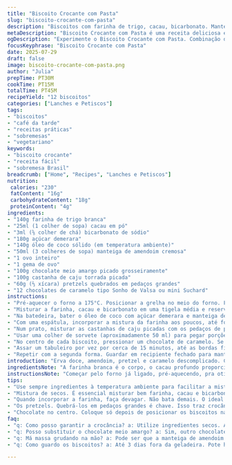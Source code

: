 ```yaml
---
title: "Biscoito Crocante com Pasta"
slug: "biscoito-crocante-com-pasta"
description: "Biscoitos com farinha de trigo, cacau, bicarbonato. Manteiga e manteiga de amendoim trocadas por óleo de coco e manteiga sem sal. Açúcar mascavo melhorado com açúcar demerara. Chocolate ao leite substituído por chocolate meio amargo. Bretzels trocados por pretzels, mais salgados. Amendoins por castanha de caju. Formam 12 biscoitos. Cozinha rápida, sabores intensos, textura crocante e doce junto. Receita vegetariana, sem lactose, sem nozes, massa incorporada com cuidado, forno a 175°C, assa em duas levas, resfriamento fácil."
metaDescription: "Biscoito Crocante com Pasta é uma receita deliciosa e prática que mistura sabores intensos e texturas crocantes. Ideal para café da tarde."
ogDescription: "Experimente o Biscoito Crocante com Pasta. Combinação de sabores, textura incrível. Uma opção perfeita para o seu lanche da tarde."
focusKeyphrase: "Biscoito Crocante com Pasta"
date: 2025-07-29
draft: false
image: biscoito-crocante-com-pasta.png
author: "Julia"
prepTime: PT30M
cookTime: PT15M
totalTime: PT45M
recipeYield: "12 biscoitos"
categories: ["Lanches e Petiscos"]
tags:
- "biscoitos"
- "café da tarde"
- "receitas práticas"
- "sobremesas"
- "vegetariano"
keywords:
- "biscoito crocante"
- "receita fácil"
- "sobremesa Brasil"
breadcrumb: ["Home", "Recipes", "Lanches e Petiscos"]
nutrition: 
 calories: "230"
 fatContent: "16g"
 carbohydrateContent: "18g"
 proteinContent: "4g"
ingredients:
- "140g farinha de trigo branca"
- "25ml (1 colher de sopa) cacau em pó"
- "3ml (⅝ colher de chá) bicarbonato de sódio"
- "180g açúcar demerara"
- "140g óleo de coco sólido (em temperatura ambiente)"
- "50ml (3 colheres de sopa) manteiga de amendoim cremosa"
- "1 ovo inteiro"
- "1 gema de ovo"
- "100g chocolate meio amargo picado grosseiramente"
- "100g castanha de caju torrada picada"
- "60g (⅔ xícara) pretzels quebrados em pedaços grandes"
- "12 chocolates de caramelo tipo Sonho de Valsa ou mini Suchard"
instructions:
- "Pré-aquecer o forno a 175°C. Posicionar a grelha no meio do forno. Forrar duas assadeiras com papel vegetal."
- "Misturar a farinha, cacau e bicarbonato em uma tigela média e reservar."
- "Na batedeira, bater o óleo de coco com açúcar demerara e manteiga de amendoim até formar um creme leve. Acrescentar o ovo inteiro e a gema. Misturar até ficar homogêneo."
- "Com uma espátula, incorporar a mistura da farinha aos poucos, até formar uma massa consistente. Por último, adicionar o chocolate picado e misturar de forma rápida para não derreter."
- "Num prato, misturar as castanhas de caju picadas com os pedaços de pretzels."
- "Usar uma colher de sorvete (aproximadamente 50 ml) para pegar porções da massa. Com as mãos, achatar cada bola de massa e pressionar numa camada do mix de pretzels e castanhas. Posicionar os biscoitos nas assadeiras, espaçando-os bem (5 por assadeira)."
- "No centro de cada biscoito, pressionar um chocolate de caramelo. Se forem mini, colocar 3 chocolates por unidade."
- "Assar um tabuleiro por vez por cerca de 15 minutos, até as bordas firmarem. Retirar do forno, deixar esfriar completamente na assadeira antes de transferir."
- "Repetir com a segunda forma. Guardar em recipiente fechado para manter a crocância."
introduction: "Erva doce, amendoim, pretzel e caramelo descomplicado. Combinação acentuada, textura que explode na mastigação, doce com salgado, crocante-derretendo o chocolate. Trocar a manteiga tradicional por óleo de coco traz leveza e sabor sutil. O cacau esconde um chocolate amargo que não briga, só destaca. Massa que não gruda, manejo fácil — rápido. Pequenos biscoitos, ideais pra lanche, pra café da tarde. O caramelo derrete e abre caminho pra lembranças de infância. Com castanha de caju, toque brasileiro, diferente do clássico com amendoim. Porção precisa, execução prática, passo a passo direto, forno pra poucos minutos. Pro bom humor na cozinha, para comer com vontade."
ingredientsNote: "A farinha branca é o corpo, o cacau profundo proporciona leve amargor. Bicarbonato fermenta e deixa o biscoito macio e aerado. Trocar açúcar mascavo por demerara dá sabor mais rústico, menos intenso na cor. O óleo de coco substitui a manteiga e oferece gordura vegetal, suave e aroma leve. A manteiga de amendoim segue porque aroma e sabor são essenciais, mas a quantidade diminui pra equilibrar. O chocolate meio amargo contrasta com o doce do caramelo que vai no topo. Castanha de caju no lugar do amendoim brasileiro aumenta a textura e o sabor, combinando com o toque salgado dos pretzels. Esses últimos dão crocância e salinidade na medida, sem exagero. Os chocolates de caramelo usados são versões brasileiras ou semelhantes ao Sonho de Valsa, clássico popular, recomendados para um toque doce que derrete devagar. Importante usar ingredientes à temperatura ambiente para massa homogênea e fácil de modelar."
instructionsNote: "Começar pelo forno já ligado, pré-aquecendo, pra otimizar o tempo. A mistura dos secos precisa ser homogênea, especialmente o bicarbonato para depois não amargar ou não fazer efeito uniforme na massa. Creme dos líquidos bate melhor se o óleo de coco já estiver em temperatura ambiente, nem duro nem derretido. Incorporar a farinha com espátula evita bater demais, mantendo a textura do biscoito quebradiça. Misturar rapidamente o chocolate para não derreter completamente e formar aquele pedacinho firme dentro do biscoito. A combinação dos castanhas com pretzels deve ser grossa, para dar crocância e salinidade na cobertura. O passo de achatar e pressionar no mix é fundamental — o que fixa a cobertura no biscoito e não deixa cair na hora de assar. O detalhe dos chocolates no centro pode ser feito só depois de posicionar os biscoitos nas formas para não derreter por pressão. Assar um tabuleiro por vez para controlar melhor o ponto, nem cru, nem queimado — bordas firmes, centro levemente mole ainda. Resfriar antes de mover evita que biscoitos quebrem. Pode guardar em pote hermético, mantêm a crocância por até 3 dias, mas vão sumir antes. Sugestão: acompanhar com café forte ou chá preto sem açúcar."
tips:
- "Use sempre ingredientes à temperatura ambiente para facilitar a mistura. Cuidado com a temperatura do óleo de coco. Ele não pode estar sólido nem derretido. Aim for creme leve na batedeira."
- "Mistura de secos. É essencial misturar bem farinha, cacau e bicarbonato. Assim evita-se qualquer gosto amargo. Verifique se está homogêneo antes de continuar. Bicarbonato faz a massa crescer e ficar aerada."
- "Quando incorporar a farinha, faça devagar. Não bata demais. O ideal é manter a textura quebradiça do biscoito. Use uma espátula e incorpore aos poucos. Chocolate deve ser misturado rapidamente."
- "Os pretzels. Quebrá-los em pedaços grandes é chave. Isso traz crocância e um toque salgado na combinação. Por cima, coloque pedaços generosos. Faz diferença no final. As castanhas também precisam ser grossas."
- "Chocolate no centro. Coloque só depois de posicionar os biscoitos nas assadeiras. Assim, não derretem antes do tempo. Use os Sonho de Valsa ou parecidos. Eles derretem devagar e são bem doces."
faq:
- "q: Como posso garantir a crocância? a: Utilize ingredientes secos. Armazenar em pote hermético. Ideal para manter longe da umidade. Máscara de papel vegetal na assadeira ajuda também."
- "q: Posso substituir o chocolate meio amargo? a: Sim, outro chocolate amargo é bom. O doce do caramelo vai equilibrar. Mas não use chocolate ao leite. Isso muda muito o sabor."
- "q: Má massa grudando na mão? a: Pode ser que a manteiga de amendoim esteja quente. Tente usar ela gelada. Outra opção é usar mais farinha ao manipular. Facilita."
- "q: Como guardo os biscoitos? a: Até 3 dias fora da geladeira. Pote hermético é essencial. Se quiser, pode congelar. Assim mantém frescor. Mais tempo sem perder a textura."

---
```

